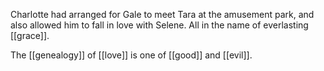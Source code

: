 Charlotte had arranged for Gale to meet Tara at the amusement park, and also allowed him to fall in love with Selene. All in the name of everlasting [[grace]].

The [[genealogy]] of [[love]] is one of [[good]] and [[evil]].